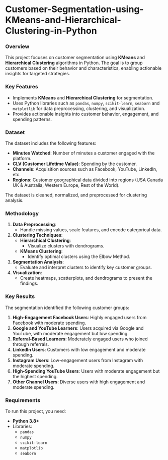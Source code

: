 # Customer-Segmentation-using-KMeans-and-Hierarchical-Clustering-in-Python

### Overview
This project focuses on customer segmentation using **KMeans** and **Hierarchical Clustering** algorithms in Python. The goal is to group customers based on their behavior and characteristics, enabling actionable insights for targeted strategies.

### Key Features
- Implements **KMeans** and **Hierarchical Clustering** for segmentation.
- Uses Python libraries such as `pandas`, `numpy`, `scikit-learn`, `seaborn` and `matplotlib` for data preprocessing, clustering, and visualization.
- Provides actionable insights into customer behavior, engagement, and spending patterns.

### Dataset
The dataset includes the following features:
- **Minutes Watched**: Number of minutes a customer engaged with the platform.
- **CLV (Customer Lifetime Value)**: Spending by the customer.
- **Channels**: Acquisition sources such as Facebook, YouTube, LinkedIn, etc.
- **Regions**: Customer geographical data divided into regions (USA Canada UK & Australia, Western Europe, Rest of the World).

The dataset is cleaned, normalized, and preprocessed for clustering analysis.

### Methodology
1. **Data Preprocessing**:
   - Handle missing values, scale features, and encode categorical data.
2. **Clustering Techniques**:
   - **Hierarchical Clustering**:
     - Visualize clusters with dendrograms.
   - **KMeans Clustering**:
     - Identify optimal clusters using the Elbow Method.
3. **Segmentation Analysis**:
   - Evaluate and interpret clusters to identify key customer groups.
4. **Visualization**:
   - Create heatmaps, scatterplots, and dendrograms to present the findings.

### Key Results
The segmentation identified the following customer groups:
1. **High-Engagement Facebook Users**: Highly engaged users from Facebook with moderate spending.
2. **Google and YouTube Learners**: Users acquired via Google and YouTube, with moderate engagement but low spending.
3. **Referral-Based Learners**: Moderately engaged users who joined through referrals.
4. **LinkedIn Users**: Customers with low engagement and moderate spending.
5. **Instagram Users**: Low-engagement users from Instagram with moderate spending.
6. **High-Spending YouTube Users**: Users with moderate engagement but the highest spending.
7. **Other Channel Users**: Diverse users with high engagement and moderate spending.

### Requirements
To run this project, you need:
- **Python 3.8+**
- Libraries:
  - `pandas`
  - `numpy`
  - `scikit-learn`
  - `matplotlib`
  - `seaborn`



